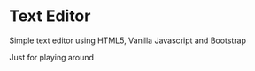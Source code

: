 # Text Editor
Simple text editor using HTML5, Vanilla Javascript and Bootstrap

Just for playing around

